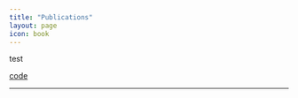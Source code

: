 ```yaml
---
title: "Publications"
layout: page
icon: book
---
```


<p>test</p>
<div class="more"><a href="./test.html">code</a></div>

------

